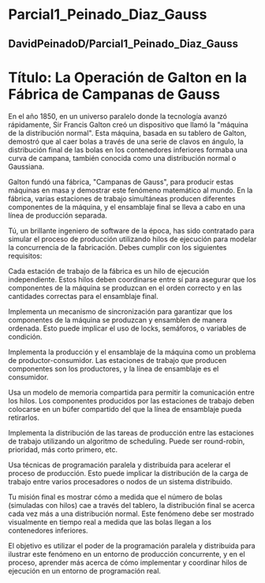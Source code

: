 # Parcial1_Peinado_Diaz_Gauss

## DavidPeinadoD/Parcial1_Peinado_Diaz_Gauss

# Título: La Operación de Galton en la Fábrica de Campanas de Gauss
En el año 1850, en un universo paralelo donde la tecnología avanzó rápidamente, Sir Francis Galton creó un dispositivo que llamó la "máquina de la distribución normal". Esta máquina, basada en su tablero de Galton, demostró que al caer bolas a través de una serie de clavos en ángulo, la distribución final de las bolas en los contenedores inferiores formaba una curva de campana, también conocida como una distribución normal o Gaussiana.

Galton fundó una fábrica, "Campanas de Gauss", para producir estas máquinas en masa y demostrar este fenómeno matemático al mundo. En la fábrica, varias estaciones de trabajo simultáneas producen diferentes componentes de la máquina, y el ensamblaje final se lleva a cabo en una línea de producción separada.

Tú, un brillante ingeniero de software de la época, has sido contratado para simular el proceso de producción utilizando hilos de ejecución para modelar la concurrencia de la fabricación. Debes cumplir con los siguientes requisitos:

Cada estación de trabajo de la fábrica es un hilo de ejecución independiente. Estos hilos deben coordinarse entre sí para asegurar que los componentes de la máquina se produzcan en el orden correcto y en las cantidades correctas para el ensamblaje final.

Implementa un mecanismo de sincronización para garantizar que los componentes de la máquina se produzcan y ensamblen de manera ordenada. Esto puede implicar el uso de locks, semáforos, o variables de condición.

Implementa la producción y el ensamblaje de la máquina como un problema de productor-consumidor. Las estaciones de trabajo que producen componentes son los productores, y la línea de ensamblaje es el consumidor.

Usa un modelo de memoria compartida para permitir la comunicación entre los hilos. Los componentes producidos por las estaciones de trabajo deben colocarse en un búfer compartido del que la línea de ensamblaje pueda retirarlos.

Implementa la distribución de las tareas de producción entre las estaciones de trabajo utilizando un algoritmo de scheduling. Puede ser round-robin, prioridad, más corto primero, etc.

Usa técnicas de programación paralela y distribuida para acelerar el proceso de producción. Esto puede implicar la distribución de la carga de trabajo entre varios procesadores o nodos de un sistema distribuido.

Tu misión final es mostrar cómo a medida que el número de bolas (simuladas con hilos) cae a través del tablero, la distribución final se acerca cada vez más a una distribución normal. Este fenómeno debe ser mostrado visualmente en tiempo real a medida que las bolas llegan a los contenedores inferiores.

El objetivo es utilizar el poder de la programación paralela y distribuida para ilustrar este fenómeno en un entorno de producción concurrente, y en el proceso, aprender más acerca de cómo implementar y coordinar hilos de ejecución en un entorno de programación real.

